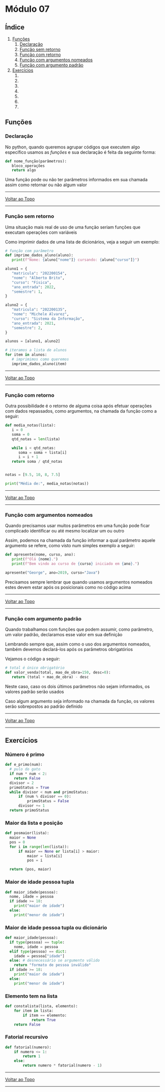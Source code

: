 # Módulo 07

## Índice

1. [Funções](#fun%C3%A7%C3%B5es)
   1. [Declaração](#declara%C3%A7%C3%A3o)
   2. [Função sem retorno](#fun%C3%A7%C3%A3o-sem-retorno)
   3. [Função com retorno](#fun%C3%A7%C3%A3o-com-retorno)
   4. [Função com argumentos nomeados](#fun%C3%A7%C3%A3o-com-argumentos-nomeados)
   5. [Função com argumento padrão](#fun%C3%A7%C3%A3o-com-argumento-padr%C3%A3o)
2. [Exercícios](#exerc%C3%ADcios)
   1. []()
   2. []()
   3. []()
   4. []()
   5. []()
   6. []()
   7. []()

## Funções

### Declaração

No python, quando queremos agrupar códigos que executem algo específico usamos as *funções* e sua declaração é feita da seguinte forma:

```python
def nome_função(parâmetros):
   bloco_operações
   return algo
```

Uma função pode ou não ter parâmetros informados em sua chamada assim como retornar ou não algum valor

---

[Voltar ao Topo](#m%C3%B3dulo-07)

---

### Função sem retorno

Uma situação mais real de uso de uma função seriam funções que executam operações com variáveis

Como imprimir dados de uma lista de dicionários, veja a seguir um exemplo:

```python
# função com parâmetro
def imprime_dados_aluno(aluno):
   print(f"Nome: {aluno["nome"]} cursando: {aluno["curso"]}")

aluno1 = {
   "matricula": "202200154",
   "nome": "Alberto Brito",
   "curso": "Física",
   "ano_entrada": 2022,
   "semestre": 1,
}

aluno2 = {
   "matricula": "202200135",
   "nome": "Michele Alvarez",
   "curso": "Sistema da Informação",
   "ano_entrada": 2021,
   "semestre": 2,
}

alunos = [aluno1, aluno2]

# iteramos a lista de alunos
for item in alunos:
   # imprimimos como queremos
   imprime_dados_aluno(item)


```

---

[Voltar ao Topo](#m%C3%B3dulo-07)

---

### Função com retorno

Outra possibilidade é o retorno de alguma coisa após efetuar operações com dados repassados, como argumentos, na chamada da função como a seguir:

```python
def media_notas(lista):
   i = 0
   soma = 0
   qtd_notas = len(lista)

   while i < qtd_notas:
      soma = soma + lista[i]
      i = i + 1
   return soma / qtd_notas


notas = [9.5, 10, 8, 7.5]

print("Média de:", media_notas(notas))
```

---

[Voltar ao Topo](#m%C3%B3dulo-07)

---

### Função com argumentos nomeados

Quando precisamos usar muitos parâmetros em uma função pode ficar complicado identificar ou até mesmo localizar um ou outro

Assim, podemos na chamada da função informar a qual parâmetro aquele argumento se refere, como visto num simples exemplo a seguir:

```python
def apresente(nome, curso, ano):
   print(f"Olá {nome}.")
   print(f"Bem vindo ao curso de {curso} iniciado em {ano}.")

apresente("George", ano=2019, curso="Java")

```

Precisamos sempre lembrar que quando usamos argumentos nomeados estes devem estar após os posicionais como no código acima

---

[Voltar ao Topo](#m%C3%B3dulo-07)

---

### Função com argumento padrão

Quando trabalhamos com funções que podem assumir, como parâmetro, um valor padrão, declaramos esse valor em sua definição

Lembrando sempre que, assim como o uso dos argumentos nomeados, também devemos declará-los após os parâmetros obrigatórios

Vejamos o código a seguir:

```python
# total é único obrigatório
def valor_venda(total, mao_de_obra=150, desc=0):
   return (total + mao_de_obra) - desc

```

Neste caso, caso os dois últimos parâmetros não sejam informados, os valores padrão serão usados

Caso algum argumento seja informado na chamada da função, os valores serão sobrepostos ao padrão definido

---

[Voltar ao Topo](#m%C3%B3dulo-07)

---

## Exercícios

### Número é primo

```python
def e_primo(num):
  # pulo do gato
  if num * num < 2:
    return False
  divisor = 2
  primoStatus = True
  while divisor < num and primoStatus:
      if (num % divisor == 0):
          primoStatus = False
      divisor += 1
  return primoStatus

```


### Maior da lista e posição

```python
def posmaior(lista):
  maior = None
  pos = 0
  for i in range(len(lista)):
      if maior == None or lista[i] > maior:
          maior = lista[i]
          pos = i

  return (pos, maior)

```


### Maior de idade pessoa tupla

```python
def maior_idade(pessoa):
  nome, idade = pessoa
  if idade >= 18:
    print("maior de idade")
  else:
    print("menor de idade")

```


### Maior de idade pessoa tupla ou dicionário

```python
def maior_idade(pessoa):
  if type(pessoa) == tuple:
    nome, idade = pessoa
  elif type(pessoa) == dict:
    idade = pessoa["idade"]
  else: # desnecessário se argumento válido
    return "formato de pessoa inválido"
  if idade >= 18:
    print("maior de idade")
  else:
    print("menor de idade")

```


### Elemento tem na lista

```python
def constalista(lista, elemento):
    for item in lista:
        if item == elemento:
            return True
    return False

```


### Fatorial recursivo

```python
def fatorial(numero):
    if numero <= 1:
        return 1
    else:
        return numero * fatorial(numero - 1)

```


---

[Voltar ao Topo](#m%C3%B3dulo-07)

---




